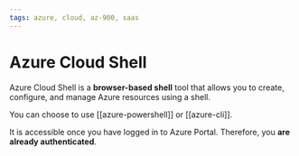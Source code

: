```yaml
---
tags: azure, cloud, az-900, saas
---
```


# Azure Cloud Shell

Azure Cloud Shell is a **browser-based shell** tool that allows you to create, configure, and manage Azure resources using a shell.

You can choose to use [[azure-powershell]] or [[azure-cli]].

It is accessible once you have logged in to Azure Portal. Therefore, you **are already authenticated**.
